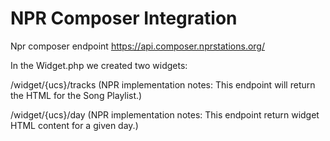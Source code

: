 # NPR Composer Integration

Npr composer endpoint https://api.composer.nprstations.org/

In the Widget.php we created two widgets: 

  /widget/{ucs}/tracks (NPR implementation notes: This endpoint will return the HTML for the Song Playlist.)
  
  /widget/{ucs}/day (NPR implementation notes: This endpoint return widget HTML content for a given day.)
